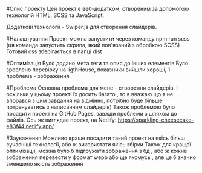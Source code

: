 #Опис проекту
Цей проект є веб-додатком, створеним за допомогою технологій HTML, SCSS та JavaScript. 

Додаткові технології - Swiper.js для створення слайдерів.

#Налаштування
Проект можна запустити через команду npm run scss (ця команда запустить скрипа, який пов'язаний з обробкою SCSS) 
Готовий css зберігається в папці dist 

#Оптимізація
Було додано мета теги та опис до інших елементів
Було зроблено перевірку на ligthHouse, показники вийшли хороші, 1 проблема - зображення.

#Проблема
Основна проблема для мене - створення слайдерів. І оскільки у цьому проекті їх досить багато , то я вважаю що я не впорався з цим завдання на відмінно, потрібно буде більше потренуватись з написанням слайдерів)
Також проблемою було посадити проект на GitHub Pages, завжди проблеми з шляхом до файлів. Ось як виглядає проект, на Netlify: https://sparkling-cheesecake-e83f44.netlify.app/

#Зауваження
Можливо краще посадити такий проект на якісь більш сучасніші технології, або ж використати якісь збірки
Також для кращої оптимізації, можна було б підгружати зображення з бд , або ж кожне зображення перевести у формат wepb або ще якомусь , але це б значно зменшило якість зображення
